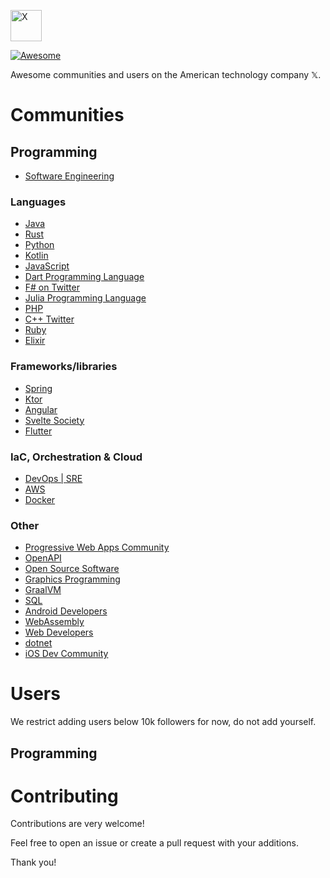 [<img src="https://seeklogo.com//images/T/twitter-x-logo-577BCAE525-seeklogo.com.png?v=638264860160000000" width="50" alt="X">](https://github.com/mjovanc/awesome-x)

[![Awesome](https://awesome.re/badge.svg)](https://awesome.re)

Awesome communities and users on the American technology company 𝕏.

# Communities

## Programming

- [Software Engineering](https://twitter.com/i/communities/1699807431709041070)

### Languages

- [Java](https://twitter.com/i/communities/1722164793946063184)
- [Rust](https://twitter.com/i/communities/1472230399355072517)
- [Python](https://twitter.com/i/communities/1508750875442954242)
- [Kotlin](https://twitter.com/i/communities/1494696949156663299)
- [JavaScript](https://twitter.com/i/communities/1456228270446288906)
- [Dart Programming Language](https://twitter.com/i/communities/1518342418583932928)
- [F# on Twitter](https://twitter.com/i/communities/1493280005589196801)
- [Julia Programming Language](https://twitter.com/i/communities/1441046367514755082)
- [PHP](https://twitter.com/i/communities/1493441201487298561)
- [C++ Twitter](https://twitter.com/i/communities/1508588673310277633)
- [Ruby](https://twitter.com/i/communities/1497828731548844034)
- [Elixir](https://twitter.com/i/communities/1493287155942232066)

### Frameworks/libraries

- [Spring](https://twitter.com/i/communities/1723341874654527566)
- [Ktor](https://twitter.com/i/communities/1711743225113760088)
- [Angular](https://twitter.com/i/communities/1494742255952928778)
- [Svelte Society](https://twitter.com/i/communities/1495081313933860864)
- [Flutter](https://twitter.com/i/communities/1472249315724771329)

### IaC, Orchestration & Cloud

- [DevOps | SRE](https://twitter.com/i/communities/1523681883384549376)
- [AWS](https://twitter.com/i/communities/1471503983839567878)
- [Docker](https://twitter.com/i/communities/1590108802963365889)

### Other

- [Progressive Web Apps Community](https://twitter.com/i/communities/1457807184436334608)
- [OpenAPI](https://twitter.com/i/communities/1482061816792371200)
- [Open Source Software](https://twitter.com/i/communities/1498424846052638726)
- [Graphics Programming](https://twitter.com/i/communities/1500963350825472000)
- [GraalVM](https://twitter.com/i/communities/1501258973588209674)
- [SQL](https://twitter.com/i/communities/1493646525494439937)
- [Android Developers](https://twitter.com/i/communities/1483910856257818626)
- [WebAssembly](https://twitter.com/i/communities/1497545442023944192)
- [Web Developers](https://twitter.com/i/communities/1488952693443997701)
- [dotnet](https://twitter.com/i/communities/1488624124817666051)
- [iOS Dev Community](https://twitter.com/i/communities/1508884825905770496)
  
# Users

We restrict adding users below 10k followers for now, do not add yourself. 

## Programming

# Contributing

Contributions are very welcome!

Feel free to open an issue or create a pull request with your additions.

Thank you!
